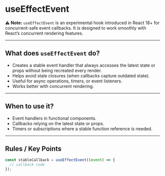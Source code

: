 # useEffectEvent

⚠️ **Note:** `useEffectEvent` is an experimental hook introduced in React 18+ for concurrent-safe event callbacks. It is designed to work smoothly with React’s concurrent rendering features.

---

## What does `useEffectEvent` do?

- Creates a stable event handler that always accesses the latest state or props without being recreated every render.
- Helps avoid stale closures (when callbacks capture outdated state).
- Useful for async operations, timers, or event listeners.
- Works better with concurrent rendering.

---

## When to use it?

- Event handlers in functional components.
- Callbacks relying on the latest state or props.
- Timers or subscriptions where a stable function reference is needed.

---

## Rules / Key Points

```js
const stableCallback = useEffectEvent((event) => {
  // callback code
});
